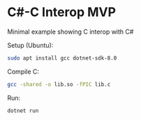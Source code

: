 # C#-C Interop MVP

Minimal example showing C interop with C#

Setup (Ubuntu):
```sh
sudo apt install gcc dotnet-sdk-8.0
```

Compile C:
```sh
gcc -shared -o lib.so -fPIC lib.c
```

Run:
```sh
dotnet run
```